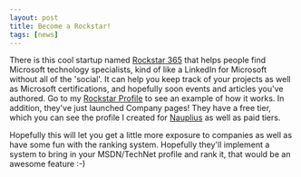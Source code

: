 ```yaml
---
layout: post
title: Become a Rockstar!
tags: [news]
---
```


There is this cool startup named [Rockstar 365](http://rockstar365.com/) that helps people find Microsoft technology specialists, kind of like a LinkedIn for Microsoft without all of the 'social'. It can help you keep track of your projects as well as Microsoft certifications, and hopefully soon events and articles you've authored. Go to my [Rockstar Profile](http://rockstar365.com/NaupliusTrevor) to see an example of how it works. In addition, they've just launched Company pages! They have a free tier, which you can see the profile I created for [Nauplius](http://rockstar365.com/nauplius) as well as paid tiers.

Hopefully this will let you get a little more exposure to companies as well as have some fun with the ranking system. Hopefully they'll implement a system to bring in your MSDN/TechNet profile and rank it, that would be an awesome feature :-)